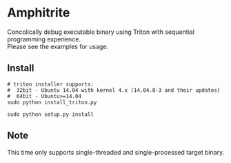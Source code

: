 Amphitrite
===
Concolically debug executable binary using Triton with sequential programming experience.  
Please see the examples for usage.

Install
---
```
# triton installer supports:
#  32bit - Ubuntu 14.04 with kernel 4.x (14.04.0-3 and their updates)
#  64bit - Ubuntu>=14.04
sudo python install_triton.py  

sudo python setup.py install
```

Note
---
This time only supports single-threaded and single-processed target binary.
